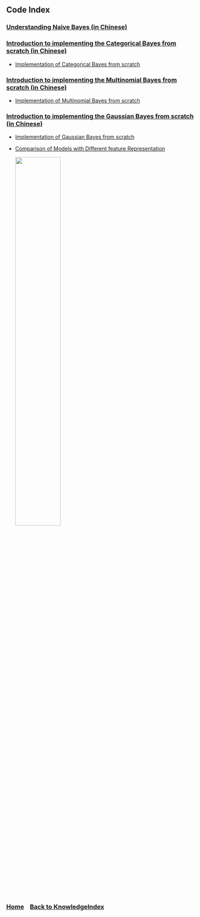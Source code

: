 ## Code Index

### [Understanding Naive Bayes (in Chinese)](https://mp.weixin.qq.com/s/hh1gV9UoaFpQaotlIzrMkg)

### [Introduction to implementing the Categorical Bayes from scratch (in Chinese)](https://mp.weixin.qq.com/s/kCbITIOq4TxvIhfR5nH2yg)

- [Implementation of Categorical Bayes from scratch](C01_naive_bayes_category.py)

### [Introduction to implementing the Multinomial Bayes from scratch (in Chinese)](https://mp.weixin.qq.com/s/LCCUypsAakFsdNpZqpaP4g)

- [Implementation of Multinomial Bayes from scratch](C02_naive_bayes_multinomial.py)

### [Introduction to implementing the Gaussian Bayes from scratch (in Chinese)](https://mp.weixin.qq.com/s/B3rftdKAkIyMr9LX7UHKwQ)

- [Implementation of Gaussian Bayes from scratch](C03_naive_bayes_gaussian.py)
- [Comparison of Models with Different feature Representation](C04_comparison.py)

    <img src="https://moonhotel.oss-cn-shanghai.aliyuncs.com/images/22031953459.jpg" width="50%">

### [Home](../../README.md)&nbsp;&nbsp;&nbsp;&nbsp;[Back to KnowledgeIndex](../Index.md)